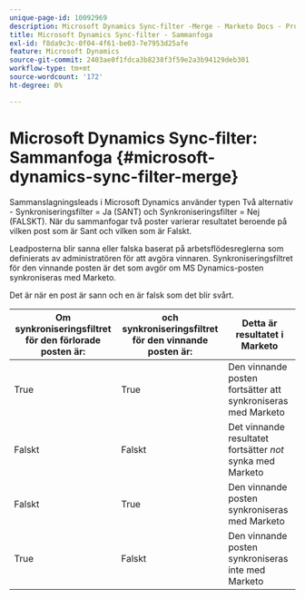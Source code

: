 ```yaml
---
unique-page-id: 10092969
description: Microsoft Dynamics Sync-filter -Merge - Marketo Docs - Produktdokumentation
title: Microsoft Dynamics Sync-filter - Sammanfoga
exl-id: f8da9c3c-0f04-4f61-be03-7e7953d25afe
feature: Microsoft Dynamics
source-git-commit: 2403ae0f1fdca3b8238f3f59e2a3b94129deb301
workflow-type: tm+mt
source-wordcount: '172'
ht-degree: 0%

---
```


# Microsoft Dynamics Sync-filter: Sammanfoga {#microsoft-dynamics-sync-filter-merge}

Sammanslagningsleads i Microsoft Dynamics använder typen Två alternativ - Synkroniseringsfilter = Ja (SANT) och Synkroniseringsfilter = Nej (FALSKT). När du sammanfogar två poster varierar resultatet beroende på vilken post som är Sant och vilken som är Falskt.

Leadposterna blir sanna eller falska baserat på arbetsflödesreglerna som definierats av administratören för att avgöra vinnaren. Synkroniseringsfiltret för den vinnande posten är det som avgör om MS Dynamics-posten synkroniseras med Marketo.

Det är när en post är sann och en är falsk som det blir svårt.

| Om synkroniseringsfiltret för den förlorade posten är: | och synkroniseringsfiltret för den vinnande posten är: | Detta är resultatet i Marketo |
|---|---|---|
| True | True | Den vinnande posten fortsätter att synkroniseras med Marketo |
| Falskt | Falskt | Det vinnande resultatet fortsätter _not_ synka med Marketo |
| Falskt | True | Den vinnande posten synkroniseras med Marketo |
| True | Falskt | Den vinnande posten synkroniseras inte med Marketo |

